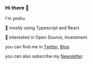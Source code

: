 ### Hi there 👋

<!--
**xdlrt/xdlrt** is a ✨ _special_ ✨ repository because its `README.md` (this file) appears on your GitHub profile.

Here are some ideas to get you started:

- 🔭 I’m currently working on ...
- 🌱 I’m currently learning ...
- 👯 I’m looking to collaborate on ...
- 🤔 I’m looking for help with ...
- 💬 Ask me about ...
- 📫 How to reach me: ...
- 😄 Pronouns: ...
- ⚡ Fun fact: ...
-->
I'm yeshu.

🌱 mostly using Typescript and React.

🔭 interested in Open Source, Investment.

you can find me in [Twitter](https://twitter.com/yeshu_in_future), [Blog](https://yeshu.cloud).

you can also subscribe my [Newsletter](https://xiaoshu.zhubai.love).
